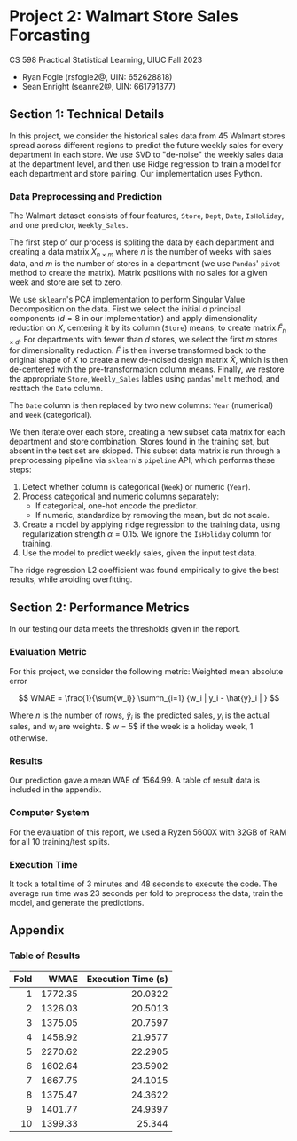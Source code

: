 # Project 2: Walmart Store Sales Forcasting

CS 598 Practical Statistical Learning, UIUC Fall 2023

* Ryan Fogle (rsfogle2@, UIN: 652628818)
* Sean Enright (seanre2@, UIN: 661791377)

## Section 1: Technical Details

In this project, we consider the historical sales data from 45 Walmart stores spread across different regions to predict the future weekly sales for every department in each store. We use SVD to "de-noise" the weekly sales data at the department level, and then use Ridge regression to train a model for each department and store pairing. Our implementation uses Python.

### Data Preprocessing and Prediction

The Walmart dataset consists of four features, `Store`, `Dept`, `Date`, `IsHoliday`, and one predictor, `Weekly_Sales`.

The first step of our process is spliting the data by each department and creating a data matrix $X_{n \times m}$ where $n$ is the number of weeks with sales data, and $m$ is the number of stores in a department (we use `Pandas`' `pivot` method to create the matrix). Matrix positions with no sales for a given week and store are set to zero.

We use `sklearn`'s PCA implementation to perform Singular Value Decomposition on the data. First we select the initial $d$ principal components ($d=8$ in our implementation) and apply dimensionality reduction on $X$, centering it by its column (`Store`) means, to create matrix $\widetilde{F}_{n \times d}$. For departments with fewer than $d$ stores, we select the first $m$ stores for dimensionality reduction. $\widetilde{F}$ is then inverse transformed back to the original shape of $X$ to create a new de-noised design matrix $\widetilde{X}$, which is then de-centered with the pre-transformation column means. Finally, we restore the appropriate `Store`, `Weekly_Sales` lables using `pandas`' `melt` method, and reattach the `Date` column.

The `Date` column is then replaced by two new columns: `Year` (numerical) and `Week` (categorical).

We then iterate over each store, creating a new subset data matrix for each department and store combination. Stores found in the training set, but absent in the test set are skipped. This subset data matrix is run through a preprocessing pipeline via `sklearn`'s `pipeline` API, which performs these steps:

1) Detect whether column is categorical (`Week`) or numeric (`Year`).
2) Process categorical and numeric columns separately:
    * If categorical, one-hot encode the predictor.
    * If numeric, standardize by removing the mean, but do not scale.
3) Create a model by applying ridge regression to the training data, using regularization strength $\alpha=0.15$. We ignore the `IsHoliday` column for training. 
4) Use the model to predict weekly sales, given the input test data. 

The ridge regression L2 coefficient was found empirically to give the best results, while avoiding overfitting.

## Section 2: Performance Metrics

In our testing our data meets the thresholds given in the report.

### Evaluation Metric

For this project, we consider the following metric: Weighted mean absolute error

$$
WMAE = \frac{1}{\sum{w_i}} \sum^n_{i=1} {w_i | y_i - \hat{y}_i | }
$$

Where $n$ is the number of rows, $\hat{y}_i$ is the predicted sales, $y_i$ is the actual sales, and $w_i$ are weights. $ w = 5$ if the week is a holiday week, $1$ otherwise. 

### Results
Our prediction gave a mean WAE of 1564.99. A table of result data is included in the appendix.

### Computer System

For the evaluation of this report, we used a Ryzen 5600X with 32GB of RAM for all 10 training/test splits.

### Execution Time

It took a total time of 3 minutes and 48 seconds to execute the code. The average run time was 23 seconds per fold to preprocess the data, train the model, and generate the predictions.

<!-- Report the accuracy of your models on the test data (refer to the provided evaluation metric below), the execution time of your code, and details of the computer system you used (e.g., Macbook Pro, 2.53 GHz, 4GB memory or AWS t2.large) for all 10 training/test splits. -->

## Appendix

### Table of Results

| Fold |    WMAE | Execution Time (s) |
| ---: | ------: | -----------------: |
|    1 | 1772.35 |            20.0322 |
|    2 | 1326.03 |            20.5013 |
|    3 | 1375.05 |            20.7597 |
|    4 | 1458.92 |            21.9577 |
|    5 | 2270.62 |            22.2905 |
|    6 | 1602.64 |            23.5902 |
|    7 | 1667.75 |            24.1015 |
|    8 | 1375.47 |            24.3622 |
|    9 | 1401.77 |            24.9397 |
|   10 | 1399.33 |             25.344 |
